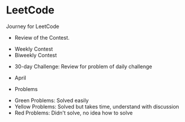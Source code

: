 # LeetCode
Journey for LeetCode 

* Review of the Contest.
- Weekly Contest
- Biweekly Contest

* 30-day Challenge: Review for problem of daily challenge
- April

* Problems
- Green Problems: Solved easily
- Yellow Problems: Solved but takes time, understand with discussion
- Red Problems: Didn't solve, no idea how to solve
